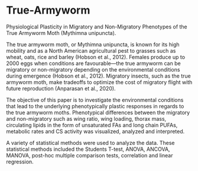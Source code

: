 # True-Armyworm
Physiological Plasticity in Migratory and Non-Migratory Phenotypes of the True Armyworm Moth (Mythimna unipuncta).

The true armyworm moth, or Mythimna unipuncta, is known for its high mobility and as a North American agricultural pest to grasses such as wheat, oats, rice and barley (Hobson et al., 2012). Females produce up to 2000 eggs when conditions are favourable—the true armyworm can be migratory or non-migratory depending on the environmental conditions during emergence (Hobson et al., 2012). Migratory insects, such as the true armyworm moth, make tradeoffs to optimize the cost of migratory flight with future reproduction (Anparasan et al., 2020).

The objective of this paper is to investigate the environmental conditions that lead to the underlying phenotypically plastic responses in regards to the true armyworm moths. Phenotypical differences between the migratory and non-migratory such as wing ratio, wing loading, thorax mass, circulating lipids in the form of unsaturated FAs and long chain PUFAs, metabolic rates and CS activity was visualized, analyzed and interpreted.

A variety of statistical methods were used to analyze the data. These statistical methods included the Students T-test, ANOVA, ANCOVA, MANOVA, post-hoc multiple comparison tests, correlation and linear regression.
 

